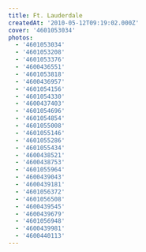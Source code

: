 ```yaml
---
title: Ft. Lauderdale
createdAt: '2010-05-12T09:19:02.000Z'
cover: '4601053034'
photos:
  - '4601053034'
  - '4601053208'
  - '4601053376'
  - '4600436551'
  - '4601053818'
  - '4600436957'
  - '4601054156'
  - '4601054330'
  - '4600437403'
  - '4601054696'
  - '4601054854'
  - '4601055008'
  - '4601055146'
  - '4601055286'
  - '4601055434'
  - '4600438521'
  - '4600438753'
  - '4601055964'
  - '4600439043'
  - '4600439181'
  - '4601056372'
  - '4601056508'
  - '4600439545'
  - '4600439679'
  - '4601056948'
  - '4600439981'
  - '4600440113'
---
```


